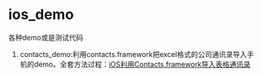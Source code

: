 # ios_demo

各种demo或是测试代码

1. contacts_demo:利用contacts.framework把excel格式的公司通讯录导入手机的demo。全套方法过程：[iOS利用Contacts.framework导入表格通讯录](http://www.jianshu.com/p/279da431ce0d "http://www.jianshu.com/p/279da431ce0d")
 



